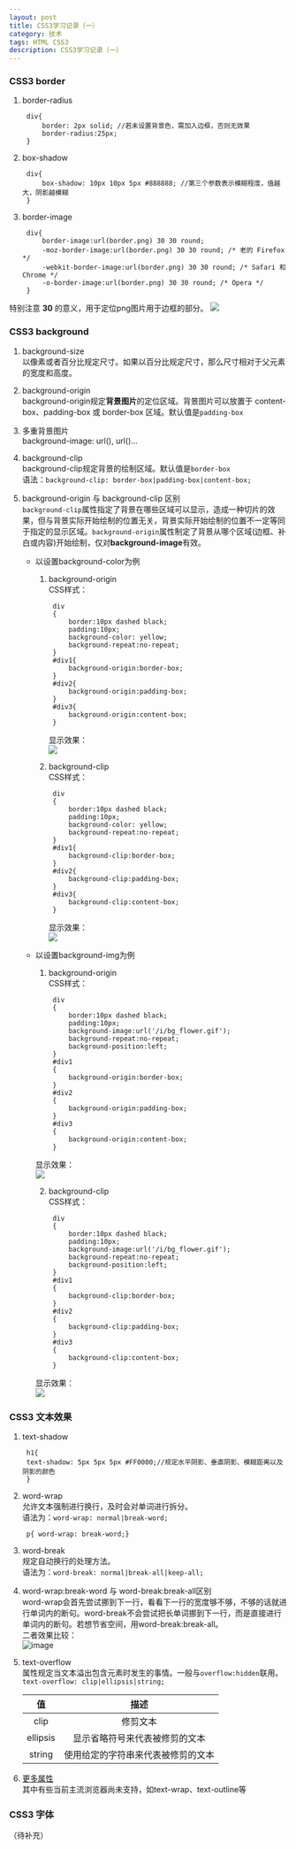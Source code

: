 ```yaml
---
layout: post
title: CSS3学习记录（一）
category: 技术
tags: HTML CSS3 
description: CSS3学习记录（一）
---
```


### CSS3 border

1. border-radius

		div{
			border: 2px solid; //若未设置背景色，需加入边框，否则无效果
			border-radius:25px;
		}

2. box-shadow

		div{
			box-shadow: 10px 10px 5px #888888; //第三个参数表示模糊程度，值越大，阴影越模糊
		}

3. border-image
		
		div{
			border-image:url(border.png) 30 30 round;
			-moz-border-image:url(border.png) 30 30 round; /* 老的 Firefox */
			-webkit-border-image:url(border.png) 30 30 round; /* Safari 和 Chrome */
			-o-border-image:url(border.png) 30 30 round; /* Opera */
		}  

特别注意 **30** 的意义，用于定位png图片用于边框的部分。
![](http://i.imgur.com/0kWctUX.png)


### CSS3 background

1. background-size  
	以像素或者百分比规定尺寸。如果以百分比规定尺寸，那么尺寸相对于父元素的宽度和高度。

2. background-origin  
	background-origin规定**背景图片**的定位区域。背景图片可以放置于 content-box、padding-box 或 border-box 区域。默认值是`padding-box`

3. 多重背景图片  
	background-image: url(), url()...
	
4. background-clip  
	background-clip规定背景的绘制区域。默认值是`border-box`  
	语法：`background-clip: border-box|padding-box|content-box;`

5. background-origin 与 background-clip 区别  
	`background-clip`属性指定了背景在哪些区域可以显示，造成一种切片的效果，但与背景实际开始绘制的位置无关，背景实际开始绘制的位置不一定等同于指定的显示区域。`background-origin`属性制定了背景从哪个区域(边框、补白或内容)开始绘制，仅对**background-image**有效。
	- 以设置background-color为例
		1. background-origin  
			CSS样式：
				
				div
				{
					border:10px dashed black;
					padding:10px;
					background-color: yellow;
					background-repeat:no-repeat;
				}
				#div1{
					background-origin:border-box;
				}
				#div2{
					background-origin:padding-box;
				}
				#div3{
					background-origin:content-box;
				}

			显示效果：  
![](http://i.imgur.com/JuHpwfp.png)

		2. background-clip  
			CSS样式：
				
				div
				{
					border:10px dashed black;
					padding:10px;
					background-color: yellow;
					background-repeat:no-repeat;
				}
				#div1{
					background-clip:border-box;
				}
				#div2{
					background-clip:padding-box;
				}
				#div3{
					background-clip:content-box;
				}

			显示效果：  
![](http://i.imgur.com/f0YY03A.png)

	- 以设置background-img为例
		1. background-origin  
			CSS样式：

				div
				{
					border:10px dashed black;
					padding:10px;
					background-image:url('/i/bg_flower.gif');
					background-repeat:no-repeat;
					background-position:left;
				}
				#div1
				{
					background-origin:border-box;
				}
				#div2
				{
					background-origin:padding-box;
				}
				#div3
				{
					background-origin:content-box;
				}


		显示效果：  
![](http://i.imgur.com/6AEtweB.png)

		2. background-clip  
			CSS样式：

				div
				{
					border:10px dashed black;
					padding:10px;
					background-image:url('/i/bg_flower.gif');
					background-repeat:no-repeat;
					background-position:left;
				}
				#div1
				{
					background-clip:border-box;
				}
				#div2
				{
					background-clip:padding-box;
				}
				#div3
				{
					background-clip:content-box;
				}
				
		显示效果：  
![](http://i.imgur.com/jY2LMLk.png)

### CSS3 文本效果

1. text-shadow
		
		h1{
		text-shadow: 5px 5px 5px #FF0000;//规定水平阴影、垂直阴影、模糊距离以及阴影的颜色
		}  

2. word-wrap  
	允许文本强制进行换行，及时会对单词进行拆分。  
	语法为：`word-wrap: normal|break-word;`

		p{ word-wrap: break-word;}
		
3. word-break  
	规定自动换行的处理方法。  
	语法为：`word-break: normal|break-all|keep-all;`
	
4. word-wrap:break-word 与 word-break:break-all区别  
	word-wrap会首先尝试挪到下一行，看看下一行的宽度够不够，不够的话就进行单词内的断句。word-break不会尝试把长单词挪到下一行，而是直接进行单词内的断句。若想节省空间，用word-break:break-all。  
	二者效果比较：  
	![image](http://int64ago.qiniudn.com/u6bnk62zqia4i.png)
	
5. text-overflow  
	属性规定当文本溢出包含元素时发生的事情。一般与`overflow:hidden`联用。  
	`text-overflow: clip|ellipsis|string;` 
	 
	| 值     | 描述          | 
	| :----------: |:-------------:|  
	| clip      | 修剪文本  |  
	| ellipsis   | 显示省略符号来代表被修剪的文本   |  
	| string  |使用给定的字符串来代表被修剪的文本    |


3. [更多属性](http://www.w3school.com.cn/css3/css3_text_effect.asp)  
其中有些当前主流浏览器尚未支持，如text-wrap、text-outline等

### CSS3 字体  
（待补充）
